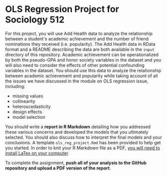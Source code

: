 # OLS Regression Project for Sociology 512

For this project, you will use Add Health data to analyze the relationship between a student's academic achievement and the number of friend nominations they received (i.e. popularity). The Add Health data in RData format and a README describing the data are both available in the `input` directory of this repository. Academic achievement can be operationalized by both the pseudo-GPA and honor society variables in the dataset and you will also need to consider the effects of other potential confounding variables in the dataset. You should use this data to analyze the relationship between academic achievement and popularity while taking account of all the issues we have discussed in the module on OLS regression issue, including:

- missing values
- collinearity 
- heteroscedasticity 
- design effects
- model selection

You should write a **report in R Markdown** detailing how you addressed these various concerns and developed the models that you ultimately selected. You should also discuss how to interpret the final models and your conclusions. A template `ols_reg_project.Rmd` has been provided to help get you started. In order to knit your R Markdown file as a PDF, [you will need to install LaTex on your computer](https://www.latex-project.org/get/).

To complete the assignment, **push all of your analysis to the GitHub repository and upload a PDF version of the report**. 